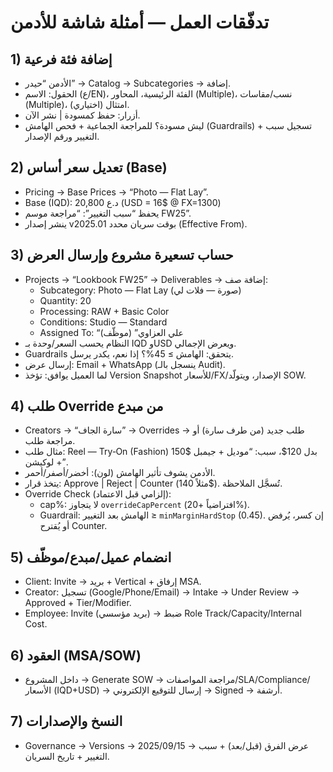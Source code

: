 # تدفّقات العمل — أمثلة شاشة للأدمن

## 1) إضافة فئة فرعية
- الأدمن “حيدر” → Catalog → Subcategories → إضافة.
- الحقول: الاسم (ع/EN)، الفئة الرئيسية، المحاور (Multiple)، نسب/مقاسات (Multiple)، امتثال (اختياري).
- أزرار: حفظ كمسودة | نشر الآن.
- ليش مسودة؟ للمراجعة الجماعية + فحص الهامش (Guardrails) + تسجيل سبب التغيير ورقم الإصدار.

## 2) تعديل سعر أساس (Base)
- Pricing → Base Prices → “Photo — Flat Lay”.
- Base (IQD): 20,800 د.ع (USD = 16$ @ FX=1300)
- يحفظ “سبب التغيير”: “مراجعة موسم FW25”.
- ينشر إصدار v2025.01 بوقت سريان محدد (Effective From).

## 3) حساب تسعيرة مشروع وإرسال العرض
- Projects → “Lookbook FW25” → Deliverables → إضافة صف:
  - Subcategory: Photo — Flat Lay (صورة — فلات لي)
  - Quantity: 20
  - Processing: RAW + Basic Color
  - Conditions: Studio — Standard
  - Assigned To: “علي العزاوي” (موظّف)
- النظام يحسب السعر/وحدة بـ IQD وUSD ويعرض الإجمالي.
- Guardrails يتحقق: الهامش ≥ 45%؟ إذا نعم، يكدر يرسل.
- إرسال عرض: Email + WhatsApp (ينسجل بالـ Audit).
- لما العميل يوافق: تؤخذ Version Snapshot للأسعار/FX/الإصدار، ويتولّد SOW.

## 4) طلب Override من مبدع
- Creators → “سارة الجاف” → Overrides → طلب جديد (من طرف سارة) أو مراجعة طلب.
- مثال طلب: Reel — Try‑On (Fashion) 150$ بدل 120$، سبب: “موديل + جيمبل + لوكيشن”.
- الأدمن يشوف تأثير الهامش (لون): أخضر/أصفر/أحمر.
- يتخذ قرار: Approve | Reject | Counter (مثلاً 140$). تُسجَّل الملاحظة.
- Override Check (إلزامي قبل الاعتماد):
  - cap%: لا يتجاوز `overrideCapPercent` (افتراضياً +20%).
  - Guardrail: الهامش بعد التغيير ≥ `minMarginHardStop` (0.45). إن كسر، يُرفض أو يُقترح Counter.

## 5) انضمام عميل/مبدع/موظّف
- Client: Invite → بريد + Vertical + إرفاق MSA.
- Creator: تسجيل (Google/Phone/Email) → Intake → Under Review → Approved + Tier/Modifier.
- Employee: Invite (بريد مؤسسي) → ضبط Role Track/Capacity/Internal Cost.

## 6) العقود (MSA/SOW)
- داخل المشروع → Generate SOW → مراجعة المواصفات/SLA/Compliance/الأسعار (IQD+USD) → إرسال للتوقيع الإلكتروني → Signed → أرشفة.

## 7) النسخ والإصدارات
- Governance → Versions → 2025/09/15 → عرض الفرق (قبل/بعد) + سبب التغيير + تاريخ السريان.
